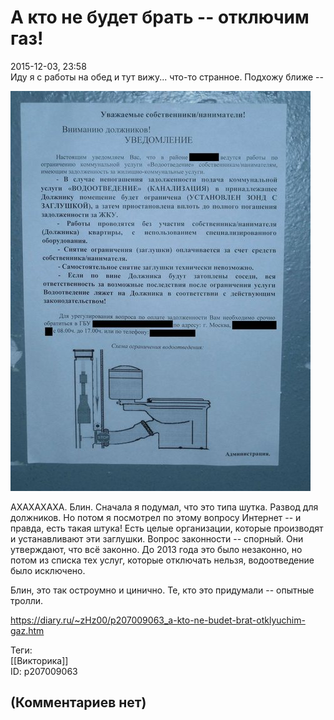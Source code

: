 А кто не будет брать -- отключим газ!
=====================================

  
2015-12-03, 23:58  
 Иду я с работы на обед и тут вижу... что-то странное. Подхожу ближе --   
   
   [![](pics/QCyP0Dal.jpg)](http://i.imgur.com/QCyP0Da.jpg)     
   
 АХАХАХАХА. Блин. Сначала я подумал, что это типа шутка. Развод для должников. Но потом я посмотрел по этому вопросу Интернет -- и правда, есть такая штука! Есть целые организации, которые производят и устанавливают эти заглушки. Вопрос законности -- спорный. Они утверждают, что всё законно. До 2013 года это было незаконно, но потом из списка тех услуг, которые отключать нельзя, водоотведение было исключено.   
   
 Блин, это так остроумно и цинично. Те, кто это придумали -- опытные тролли.   
  
<https://diary.ru/~zHz00/p207009063_a-kto-ne-budet-brat-otklyuchim-gaz.htm>  
  
Теги:  
[[Викторика]]  
ID: p207009063  


(Комментариев нет)
------------------